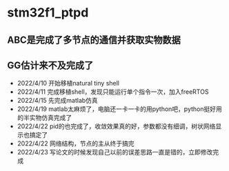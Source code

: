 # stm32f1_ptpd

## ABC是完成了多节点的通信并获取实物数据
## GG估计来不及完成了

+ 2022/4/10 开始移植natural tiny shell
+ 2022/4/11 完成移植shell，发现只能运行单个指令一次，加入freeRTOS
+ 2022/4/15 先完成matlab仿真
+ 2022/4/19 matlab太麻烦了，电脑还一卡一卡的用python吧，python挺好用的半实物仿真完成了
+ 2022/4/22 pid的也完成了，收敛效果真的好，参数都没有细调，树状网络显示也搞定了
+ 2022/4/22 网络结构，节点的主从终于搞完
+ 2022/4/23 写论文的时候发现自己以前的误差思路一直是错的，立即修改完成